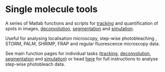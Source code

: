 # Single molecule tools

A series of Matlab functions and scripts for [tracking](tracking.md) and quantification of spots in images, [deconvolution](deconvolution.md), [segmentation](\segmentation\README.md) and [simulation](simulation.md).

Useful for analysing localisation microscopy, step-wise photobleaching  , STORM, PALM, SHRIMP, FRAP and regular fluorescence microscopy data.

See main function pages for individual tasks ([tracking](tracking.md), [deconvolution](deconvolution.md), [segmentation](\segmentation\README.md) and [simulation](simulation.md)) or head [here](fullGuide.md) for full instructions to analyse step-wise photobleach data.
